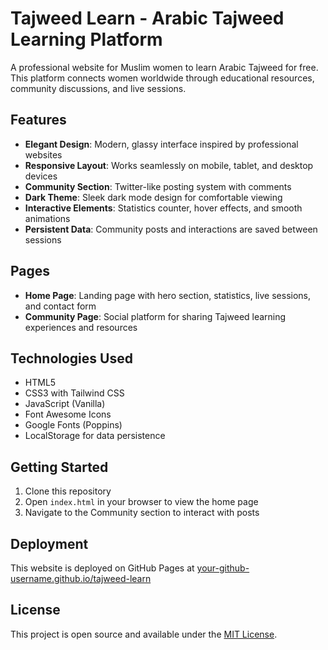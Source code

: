 # Tajweed Learn - Arabic Tajweed Learning Platform

A professional website for Muslim women to learn Arabic Tajweed for free. This platform connects women worldwide through educational resources, community discussions, and live sessions.

## Features

- **Elegant Design**: Modern, glassy interface inspired by professional websites
- **Responsive Layout**: Works seamlessly on mobile, tablet, and desktop devices
- **Community Section**: Twitter-like posting system with comments
- **Dark Theme**: Sleek dark mode design for comfortable viewing
- **Interactive Elements**: Statistics counter, hover effects, and smooth animations
- **Persistent Data**: Community posts and interactions are saved between sessions

## Pages

- **Home Page**: Landing page with hero section, statistics, live sessions, and contact form
- **Community Page**: Social platform for sharing Tajweed learning experiences and resources

## Technologies Used

- HTML5
- CSS3 with Tailwind CSS
- JavaScript (Vanilla)
- Font Awesome Icons
- Google Fonts (Poppins)
- LocalStorage for data persistence

## Getting Started

1. Clone this repository
2. Open `index.html` in your browser to view the home page
3. Navigate to the Community section to interact with posts

## Deployment

This website is deployed on GitHub Pages at [your-github-username.github.io/tajweed-learn](https://your-github-username.github.io/tajweed-learn)

## License

This project is open source and available under the [MIT License](LICENSE).
